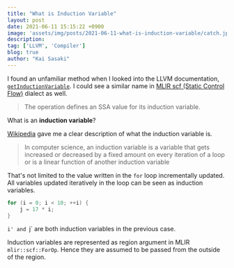 ```yaml
---
title: "What is Induction Variable"
layout: post
date: 2021-06-11 15:15:22 +0900
image: 'assets/img/posts/2021-06-11-what-is-induction-variable/catch.jpg'
description:
tag: ['LLVM', 'Compiler']
blog: true
author: "Kai Sasaki"
---
```


I found an unfamiliar method when I looked into the LLVM documentation, [`getInductionVariable`](https://llvm.org/doxygen/classllvm_1_1Loop.html#ab05e97728516fbeeaa9426496257c800). I could see a similar name in [MLIR scf (Static Control Flow)](https://mlir.llvm.org/docs/Dialects/SCFDialect/#scffor-mlirscfforop) dialect as well.

> The operation defines an SSA value for its induction variable.

What is an **induction variable**?

[Wikipedia](https://en.wikipedia.org/wiki/Induction_variable) gave me a clear description of what the induction variable is.

> In computer science, an induction variable is a variable that gets increased or decreased by a fixed amount on every iteration of a loop or is a linear function of another induction variable

That's not limited to the value written in the `for` loop incrementally updated. All variables updated iteratively in the loop can be seen as induction variables.

```c
for (i = 0; i < 10; ++i) {
    j = 17 * i;
}
```

`i' and `j` are both induction variables in the previous case.

Induction variables are represented as region argument in MLIR `mlir::scf::ForOp`. Hence they are assumed to be passed from the outside of the region.

